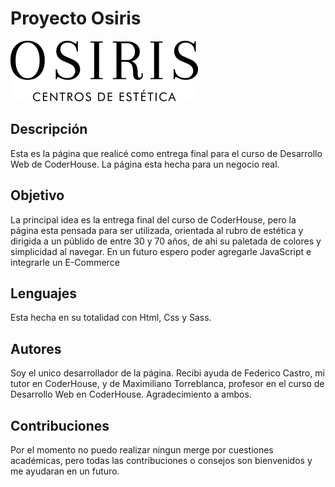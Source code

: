# Proyecto Osiris

<img src="/contenidoMarca/osirisWEB/logo-osiris.png" alt="Logo de Osiris"/>

## Descripción

Esta es la página que realicé como entrega final para el curso de Desarrollo Web de CoderHouse.
La página esta hecha para un negocio real.

## Objetivo

La principal idea es la entrega final del curso de CoderHouse, pero la página esta pensada para ser utilizada, orientada al rubro de estética y dirigida a un públido de entre 30 y 70 años, de ahi su paletada de colores y simplicidad al navegar.
En un futuro espero poder agregarle JavaScript e integrarle un E-Commerce

## Lenguajes

Esta hecha en su totalidad con Html, Css y Sass.

## Autores

Soy el unico desarrollador de la página.
Recibi ayuda de Federico Castro, mi tutor en CoderHouse, y de Maximiliano Torreblanca, profesor en el curso de Desarrollo Web en CoderHouse. Agradecimiento a ambos.

## Contribuciones

Por el momento no puedo realizar ningun merge por cuestiones académicas, pero todas las contribuciones o consejos son bienvenidos y me ayudaran en un futuro.
